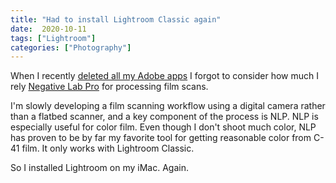 ```yaml
---
title: "Had to install Lightroom Classic again"
date:  2020-10-11
tags: ["Lightroom"]
categories: ["Photography"]
---
```


When I recently [deleted all my Adobe apps](https://www.baty.net/2020/deleting-adobe/) I forgot to consider how much I rely [Negative Lab Pro](https://www.negativelabpro.com) for processing film scans.

I'm slowly developing a film scanning workflow using a digital camera rather than a flatbed scanner, and a key component of the process is NLP. NLP is especially useful for color film. Even though I don't shoot much color, NLP has proven to be by far my favorite tool for getting reasonable color from C-41 film. It only works with Lightroom Classic.

So I installed Lightroom on my iMac. Again.

